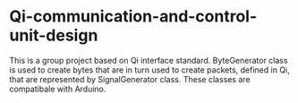 # Qi-communication-and-control-unit-design
This is a group project based on Qi interface standard. ByteGenerator class is used to create bytes that are in turn used to create packets, defined in Qi, that are represented by SignalGenerator class. These classes are compatibale with Arduino. 
